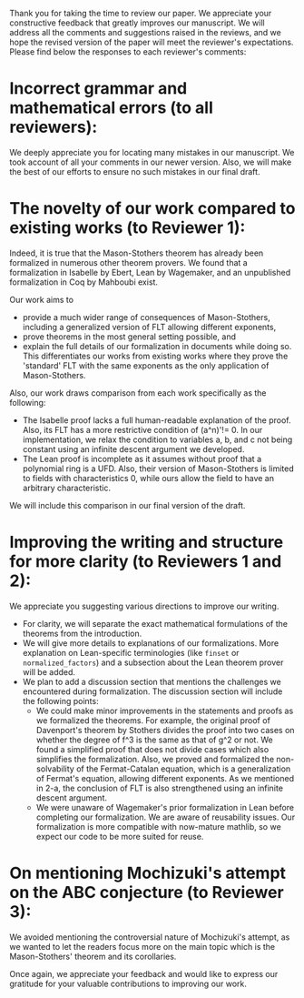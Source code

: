 Thank you for taking the time to review our paper. We appreciate your constructive feedback that greatly improves our manuscript.
We will address all the comments and suggestions raised in the reviews, and we hope the revised version of the paper will meet the reviewer's expectations. Please find below the responses to each reviewer's comments:

# Incorrect grammar and mathematical errors (to all reviewers): 

We deeply appreciate you for locating many mistakes in our manuscript. We took account of all your comments in our newer version. Also, we will make the best of our efforts to ensure no such mistakes in our final draft.

# The novelty of our work compared to existing works (to Reviewer 1):

Indeed, it is true that the Mason-Stothers theorem has already been formalized in numerous other theorem provers. We found that a formalization in Isabelle by Ebert, Lean by Wagemaker, and an unpublished formalization in Coq by Mahboubi exist.

Our work aims to
- provide a much wider range of consequences of Mason-Stothers, including a generalized version of FLT allowing different exponents,
- prove theorems in the most general setting possible, and
- explain the full details of our formalization in documents while doing so. 
This differentiates our works from existing works where they prove the 'standard' FLT with the same exponents as the only application of Mason-Stothers. 

Also, our work draws comparison from each work specifically as the following:
- The Isabelle proof lacks a full human-readable explanation of the proof. Also, its FLT has a more restrictive condition of (a^n)'!= 0. In our implementation, we relax the condition to variables a, b, and c not being constant using an infinite descent argument we developed.
- The Lean proof is incomplete as it assumes without proof that a polynomial ring is a UFD. Also, their version of Mason-Stothers is limited to fields with characteristics 0, while ours allow the field to have an arbitrary characteristic.

We will include this comparison in our final version of the draft.

# Improving the writing and structure for more clarity (to Reviewers 1 and 2):

We appreciate you suggesting various directions to improve our writing. 

- For clarity, we will separate the exact mathematical formulations of the theorems from the introduction.
- We will give more details to explanations of our formalizations. More explanation on Lean-specific terminologies (like `finset` or `normalized_factors`) and a subsection about the Lean theorem prover will be added. 
- We plan to add a discussion section that mentions the challenges we encountered during formalization. The discussion section will include the following points:
	- We could make minor improvements in the statements and proofs as we formalized the theorems. For example, the original proof of Davenport's theorem by Stothers divides the proof into two cases on whether the degree of f^3 is the same as that of g^2 or not. We found a simplified proof that does not divide cases which also simplifies the formalization.
	  Also, we proved and formalized the non-solvability of the Fermat-Catalan equation, which is a generalization of Fermat's equation, allowing different exponents. As we mentioned in 2-a, the conclusion of FLT is also strengthened using an infinite descent argument.
	- We were unaware of Wagemaker's prior formalization in Lean before completing our formalization. We are aware of reusability issues. Our formalization is more compatible with now-mature mathlib, so we expect our code to be more suited for reuse.

# On mentioning Mochizuki's attempt on the ABC conjecture (to Reviewer 3): 

We avoided mentioning the controversial nature of Mochizuki's attempt, as we wanted to let the readers focus more on the main topic which is the Mason-Stothers' theorem and its corollaries.

Once again, we appreciate your feedback and would like to express our gratitude for your valuable contributions to improving our work.